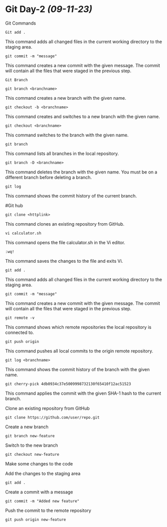 # Git Day-2 _(09-11-23)_

Git Commands

```Git add .```

This command adds all changed files in the current working directory to the staging area.

```git commit -m "message"```

This command creates a new commit with the given message. The commit will contain all the files that were staged in the previous step.

```Git Branch```

```git branch <branchname>```

This command creates a new branch with the given name.

```git checkout -b <branchname>```

This command creates and switches to a new branch with the given name.

```git checkout <branchname>```

This command switches to the branch with the given name.

```git branch```

This command lists all branches in the local repository.

```git branch -D <branchname>```

This command deletes the branch with the given name. You must be on a different branch before deleting a branch.

```git log```

This command shows the commit history of the current branch.

#Git hub

```git clone <httplink>```

This command clones an existing repository from GitHub.

```vi calculator.sh```

This command opens the file calculator.sh in the Vi editor.

```:wq!```

This command saves the changes to the file and exits Vi.

```git add .```

This command adds all changed files in the current working directory to the staging area.

```git commit -m "message"```

This command creates a new commit with the given message. The commit will contain all the files that were staged in the previous step.

```git remote -v```

This command shows which remote repositories the local repository is connected to.

```git push origin```

This command pushes all local commits to the origin remote repository.

```git log <branchname>```

This command shows the commit history of the branch with the given name.

```git cherry-pick 4db0934c37e5009998732130f65410f12ac51523```

This command applies the commit with the given SHA-1 hash to the current branch.

Clone an existing repository from GitHub

```git clone https://github.com/user/repo.git```

Create a new branch

```git branch new-feature```

Switch to the new branch

```git checkout new-feature```

Make some changes to the code

Add the changes to the staging area

```git add .```

Create a commit with a message

```git commit -m "Added new feature"```

Push the commit to the remote repository

```git push origin new-feature```
